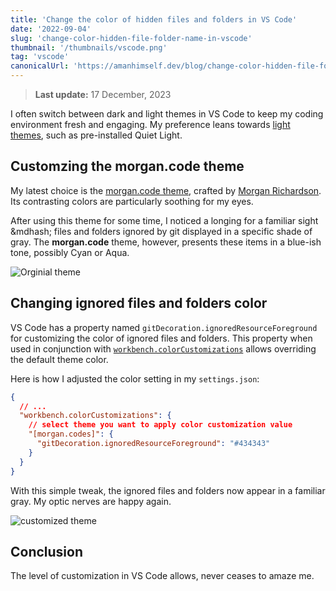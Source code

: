 ```yaml
---
title: 'Change the color of hidden files and folders in VS Code'
date: '2022-09-04'
slug: 'change-color-hidden-file-folder-name-in-vscode'
thumbnail: '/thumbnails/vscode.png'
tag: 'vscode'
canonicalUrl: 'https://amanhimself.dev/blog/change-color-hidden-file-folder-name-in-vscode/'
---
```


> **Last update:** 17 December, 2023

I often switch between dark and light themes in VS Code to keep my coding environment fresh and engaging. My preference leans towards [light themes](https://amanhimself.dev/blog/setup-macbook-m1/#themes), such as pre-installed Quiet Light.

## Customzing the morgan.code theme

My latest choice is the [morgan.code theme](https://marketplace.visualstudio.com/items?itemName=morgan-codes.morgan-codes-vscode-theme), crafted by [Morgan Richardson](https://www.instagram.com/morgan.codes/). Its contrasting colors are particularly soothing for my eyes.

After using this theme for some time, I noticed a longing for a familiar sight &mdhash; files and folders ignored by git displayed in a specific shade of gray. The **morgan.code** theme, however, presents these items in a blue-ish tone, possibly Cyan or Aqua.

![Orginial theme](https://i.imgur.com/J6hik7g.jpg)

## Changing ignored files and folders color

VS Code has a property named `gitDecoration.ignoredResourceForeground` for customizing the color of ignored files and folders. This property when used in conjunction with [`workbench.colorCustomizations`](https://code.visualstudio.com/api/references/theme-color) allows overriding the default theme color.

Here is how I adjusted the color setting in my `settings.json`:

```json
{
  // ...
  "workbench.colorCustomizations": {
    // select theme you want to apply color customization value
    "[morgan.codes]": {
      "gitDecoration.ignoredResourceForeground": "#434343"
    }
  }
}
```

With this simple tweak, the ignored files and folders now appear in a familiar gray. My optic nerves are happy again.

![customized theme](https://i.imgur.com/sk0tFYi.jpg)

## Conclusion

The level of customization in VS Code allows, never ceases to amaze me.
